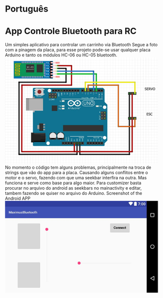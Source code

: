 # Português 
# App Controle Bluetooth para RC
Um simples aplicativo para controlar um carrinho via Bluetooth 
Segue a foto com a pinagem da placa, para esse projeto pode-se usar qualquer placa Arduino e tanto os módulos HC-06 ou HC-05 bluetooth.
![Screenshot](Capture.JPG)
No momento o código tem alguns problemas, principalmente na troca de strings que vão do app para a placa. Causando alguns conflitos entre o motor e o servo, fazendo com que uma seekbar interfira na outra.
Mas funciona e serve como base para algo maior.
Para customizer basta procurar no arquivo do android as seekbars no mainactivity e editar, tambem fazendo se quiser no arquivo do Arduino.
Screenshot of the Android APP
![Screenshot](ScreenApp.JPG)